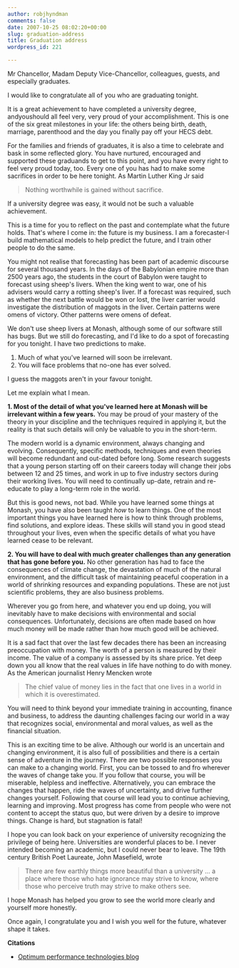```yaml
---
author: robjhyndman
comments: false
date: 2007-10-25 08:02:20+00:00
slug: graduation-address
title: Graduation address
wordpress_id: 221

---
```


Mr Chancellor, Madam Deputy Vice-Chancellor, colleagues, guests, and especially graduates.



I would like to congratulate all of you who are graduating tonight.

It is a great achievement to have completed a university degree, andyoushould all feel very, very proud of your accomplishment. This is one of the six great milestones in your life: the others being birth, death, marriage, parenthood and the day you finally pay off your HECS debt.


For the families and friends of graduates, it is also a time to celebrate and bask in some reflected glory. You have nurtured, encouraged and supported these graduands to get to this point, and you have every right to feel very proud today, too. Every one of you has had to make some sacrifices in order to be here tonight. As Martin Luther King Jr said

>Nothing worthwhile is gained without sacrifice.

If a university degree was easy, it would not be such a valuable achievement.


This is a time for you to reflect on the past and contemplate what the future holds. That's where I come in: the future is my business. I am a forecaster-I build mathematical models to help predict the future, and I train other people to do the same.




You might not realise that forecasting has been part of academic discourse for several thousand years. In the days of the Babylonian empire more than 2500 years ago, the students in the court of Babylon were taught to forecast using sheep's livers. When the king went to war, one of his advisers would carry a rotting sheep's liver. If a forecast was required, such as whether the next battle would be won or lost, the liver carrier would investigate the distribution of maggots in the liver. Certain patterns were omens of victory. Other patterns were omens of defeat.




We don't use sheep livers at Monash, although some of our software still has bugs. But we still do forecasting, and I'd like to do a spot of forecasting for you tonight. I have two predictions to make.

  1. Much of what you've learned will soon be irrelevant.
  2. You will face problems that no-one has ever solved.

I guess the maggots aren't in your favour tonight.

Let me explain what I mean.


**1. Most of the detail of what you've learned here at Monash will be irrelevant within a few years.** You may be proud of your mastery of the theory in your discipline and the techniques required in applying it, but the reality is that such details will only be valuable to you in the short-term.

The modern world is a dynamic environment, always changing and evolving. Consequently, specific methods, techniques and even theories will become redundant and out-dated before long. Some research suggests that a young person starting off on their careers today will change their jobs between 12 and 25 times, and work in up to five industry sectors during their working lives. You will need to continually up-date, retrain and re-educate to play a long-term role in the world.

But this is good news, not bad. While you have learned some things at Monash, you have also been taught _how_ to learn things. One of the most important things you have learned here is how to think through problems, find solutions, and explore ideas. These skills will stand you in good stead throughout your lives, even when the specific details of what you have learned cease to be relevant.

**2. You will have to deal with much greater challenges than any generation that has gone before you.** No other generation has had to face the consequences of climate change, the devastation of much of the natural environment, and the difficult task of maintaining peaceful cooperation in a world of shrinking resources and expanding populations. These are not just scientific problems, they are also business problems.

Wherever you go from here, and whatever you end up doing, you will inevitably have to make decisions with environmental and social consequences. Unfortunately, decisions are often made based on how much money will be made rather than how much good will be achieved.

It is a sad fact that over the last few decades there has been an increasing preoccupation with money. The worth of a person is measured by their income. The value of a company is assessed by its share price. Yet deep down you all know that the real values in life have nothing to do with money. As the American journalist Henry Mencken wrote

> The chief value of money lies in the fact that one lives in a world in which it is overestimated.

You will need to think beyond your immediate training in accounting, finance and business, to address the daunting challenges facing our world in a way that recognizes social, environmental and moral values, as well as the financial situation.

This is an exciting time to be alive. Although our world is an uncertain and changing environment, it is also full of possibilities and there is a certain sense of adventure in the journey. There are two possible responses you can make to a changing world. First, you can be tossed to and fro wherever the waves of change take you. If you follow that course, you will be miserable, helpless and ineffective. Alternatively, you can embrace the changes that happen, ride the waves of uncertainty, and drive further changes yourself. Following that course will lead you to continue achieving, learning and improving. Most progress has come from people who were not content to accept the status quo, but were driven by a desire to improve things. Change is hard, but stagnation is fatal!

I hope you can look back on your experience of university recognizing the privilege of being here. Universities are wonderful places to be. I never intended becoming an academic, but I could never bear to leave. The 19th century British Poet Laureate, John Masefield, wrote

>There are few earthly things more beautiful than a university ... a place where those who hate ignorance may strive to know, where those who perceive truth may strive to make others see.

I hope Monash has helped you grow to see the world more clearly and yourself more honestly.

Once again, I congratulate you and I wish you well for the future, whatever shape it takes.


**Citations**

  * [Optimum performance technologies blog](http://optimumperformancetechnologies.blogspot.com/2009/02/todays-vip-very-important-pose.html)


